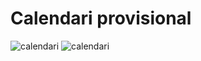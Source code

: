 # Calendari provisional

<img alt="calendari" src="../img/calendario1.png">
<img alt="calendari" src="../img/calendario2.png">

